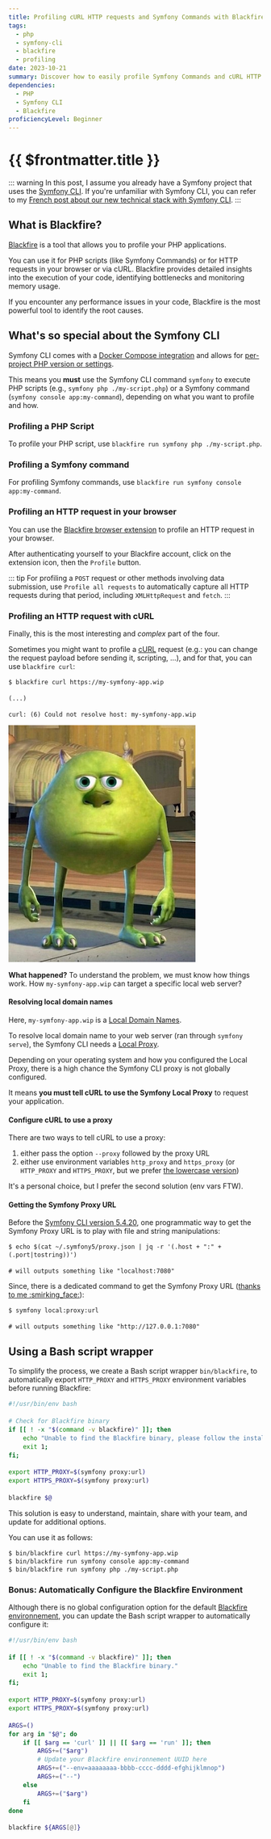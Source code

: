 ```yaml
---
title: Profiling cURL HTTP requests and Symfony Commands with Blackfire, when using the Symfony CLI
tags:
  - php
  - symfony-cli
  - blackfire
  - profiling
date: 2023-10-21
summary: Discover how to easily profile Symfony Commands and cURL HTTP requests with Blackfire when your project uses Symfony CLI.
dependencies:
  - PHP
  - Symfony CLI
  - Blackfire
proficiencyLevel: Beginner
---
```


# {{ $frontmatter.title }}

<PostMeta class="mt-2" :date="$frontmatter.date" :tags="$frontmatter.tags" :lang="$frontmatter.lang" />

::: warning
In this post, I assume you already have a Symfony project that uses the [Symfony CLI](https://github.com/symfony-cli/symfony-cli).
If you're unfamiliar with Symfony CLI, you can refer to my [French post about our new technical stack with Symfony CLI](./2021-04-26-migration-stack-developpement.md#symfony-cli-sparkles).
:::

## What is Blackfire?

[Blackfire](https://blackfire.io/) is a tool that allows you to profile your PHP applications.

You can use it for PHP scripts (like Symfony Commands) or for HTTP requests in your browser or via cURL.
Blackfire provides detailed insights into the execution of your code, identifying bottlenecks and monitoring memory usage.

If you encounter any performance issues in your code, Blackfire is the most powerful tool to identify the root causes.

## What's so special about the Symfony CLI

Symfony CLI comes with a [Docker Compose integration](https://symfony.com/doc/current/setup/symfony_server.html#docker-integration) and allows for [per-project PHP version or settings](https://symfony.com/doc/current/setup/symfony_server.html#docker-integration).

This means you **must** use the Symfony CLI command `symfony` to execute PHP scripts (e.g., `symfony php ./my-script.php`) or a Symfony command (`symfony console app:my-command`), depending on what you want to profile and how.

### Profiling a PHP Script

To profile your PHP script, use `blackfire run symfony php ./my-script.php`.

### Profiling a Symfony command

For profiling Symfony commands, use `blackfire run symfony console app:my-command`.

### Profiling an HTTP request in your browser

You can use the [Blackfire browser extension](https://blackfire.io/docs/integrations/browsers/index) to profile an HTTP request in your browser.

After authenticating yourself to your Blackfire account, click on the extension icon, then the `Profile` button.

::: tip
For profiling a `POST` request or other methods involving data submission,
use `Profile all requests` to automatically capture all HTTP requests during that period,
including `XMLHttpRequest` and `fetch`.
:::

### Profiling an HTTP request with cURL

Finally, this is the most interesting and _complex_ part of the four.

Sometimes you might want to profile a [cURL](https://curl.se/) request (e.g.: you can change the request payload before sending it, scripting, ...), and for that, you can use `blackfire curl`:

```shell
$ blackfire curl https://my-symfony-app.wip

(...)

curl: (6) Could not resolve host: my-symfony-app.wip
```

![Bob](../posts-assets/bob.jpg)

**What happened?** To understand the problem, we must know how things work. How `my-symfony-app.wip` can target a specific local web server?

#### Resolving local domain names

Here, `my-symfony-app.wip` is a [Local Domain Names](https://symfony.com/doc/current/setup/symfony_server.html#local-domain-names).

To resolve local domain name to your web server (ran through `symfony serve`), the Symfony CLI needs a [Local Proxy](https://symfony.com/doc/current/setup/symfony_server.html#setting-up-the-local-proxy).

Depending on your operating system and how you configured the Local Proxy, there is a high chance
the Symfony CLI proxy is not globally configured.

It means **you must tell cURL to use the Symfony Local Proxy** to request your application.

#### Configure cURL to use a proxy

There are two ways to tell cURL to use a proxy:

1. either pass the option `--proxy` followed by the proxy URL
2. either use environment variables `http_proxy` and `https_proxy` (or `HTTP_PROXY` and `HTTPS_PROXY`, but we prefer [the lowercase version](https://everything.curl.dev/usingcurl/proxies/env#http_proxy-in-lower-case-only))

It's a personal choice, but I prefer the second solution (env vars FTW).

#### Getting the Symfony Proxy URL

Before the [Symfony CLI version 5.4.20](https://github.com/symfony-cli/symfony-cli/releases/tag/v5.4.20), one programmatic way to get the Symfony Proxy URL is to play with file and string manipulations:

```shell
$ echo $(cat ~/.symfony5/proxy.json | jq -r '(.host + ":" + (.port|tostring))')

# will outputs something like "localhost:7080"
```

Since, there is a dedicated command to get the Symfony Proxy URL ([thanks to me :smirking_face:](https://github.com/symfony-cli/symfony-cli/pull/233)):

```shell
$ symfony local:proxy:url

# will outputs something like "http://127.0.0.1:7080"
```

## Using a Bash script wrapper

To simplify the process, we create a Bash script wrapper `bin/blackfire`,
to automatically export `HTTP_PROXY` and `HTTPS_PROXY` environment variables before running Blackfire:

```bash
#!/usr/bin/env bash

# Check for Blackfire binary
if [[ ! -x "$(command -v blackfire)" ]]; then
    echo "Unable to find the Blackfire binary, please follow the installation instructions at https://www.notion.so/wamiz/Installation-b9dbc1a1f3a14ba29f3fa5031c60e57e"
    exit 1;
fi;

export HTTP_PROXY=$(symfony proxy:url)
export HTTPS_PROXY=$(symfony proxy:url)

blackfire $@
```

This solution is easy to understand, maintain, share with your team, and update for additional options.

You can use it as follows:

```shell
$ bin/blackfire curl https://my-symfony-app.wip
$ bin/blackfire run symfony console app:my-command
$ bin/blackfire run symfony php ./my-script.php
```

### Bonus: Automatically Configure the Blackfire Environment

Although there is no global configuration option for the default [Blackfire environnement](https://blackfire.io/docs/reference-guide/environments),
you can update the Bash script wrapper to automatically configure it:

```bash
#!/usr/bin/env bash

if [[ ! -x "$(command -v blackfire)" ]]; then
    echo "Unable to find the Blackfire binary."
    exit 1;
fi;

export HTTP_PROXY=$(symfony proxy:url)
export HTTPS_PROXY=$(symfony proxy:url)

ARGS=()
for arg in "$@"; do
    if [[ $arg == 'curl' ]] || [[ $arg == 'run' ]]; then
        ARGS+=("$arg")
        # Update your Blackfire environnement UUID here
        ARGS+=("--env=aaaaaaaa-bbbb-cccc-dddd-efghijklmnop")
        ARGS+=("--")
    else
        ARGS+=("$arg")
    fi
done

blackfire ${ARGS[@]}
```
